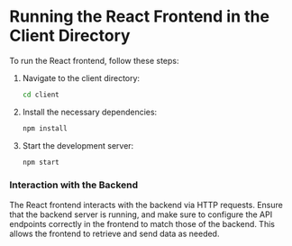 # Running the React Frontend in the Client Directory

To run the React frontend, follow these steps:

1. Navigate to the client directory:
   ```bash
   cd client
   ```
2. Install the necessary dependencies:
   ```bash
   npm install
   ```
3. Start the development server:
   ```bash
   npm start
   ```

### Interaction with the Backend

The React frontend interacts with the backend via HTTP requests. Ensure that the backend server is running, and make sure to configure the API endpoints correctly in the frontend to match those of the backend. This allows the frontend to retrieve and send data as needed.